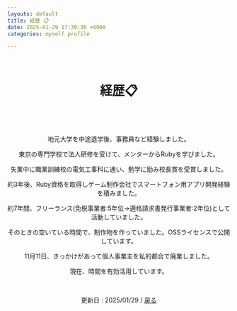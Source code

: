 ```yaml
---
layouts: default
title: 経歴 📋
date: 2025-01-29 17:39:30 +0900
categories: myself profile

---
```


<br />

<div style="text-align: center;">
<h1>経歴📋</h1>
<br />
　<p>地元大学を中途退学後、事務員など経験しました。</p>
    <p>東京の専門学校で法人研修を受けて、メンターからRubyを学びました。</p>
    <p>失業中に職業訓練校の電気工事科に通い、勉学に励み校長賞を受賞しました。</p>
    <p>約3年後、Ruby資格を取得しゲーム制作会社でスマートフォン用アプリ開発経験を積みました。</p>
    <p>約7年間、フリーランス(免税事業者:5年位→適格請求書発行事業者:2年位)として活動していました。</p>
    <p>そのときの空いている時間で、制作物を作っていました。OSSライセンスで公開しています。</p>
    <p>11月11日、きっかけがあって個人事業主を私的都合で廃業しました。</p>
    <p>現在、時間を有効活用しています。</p>
<br />
  <p>更新日 : 2025/01/29 / <a href="https://takkii.github.io/">戻る</a></p>
</div>

